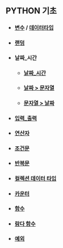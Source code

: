 ## PYTHON 기초
* #### [변수](https://github.com/jinjaehyuk/TIL/tree/jin/PYTHON/Variable/var.md) / [데이터타입](https://github.com/jinjaehyuk/TIL/tree/jin/PYTHON/DataType/datatype.md) 
* #### [랜덤](https://github.com/jinjaehyuk/TIL/tree/jin/PYTHON/Random/random.md)
* #### 날짜_시간
    * #### [날짜_시간](https://github.com/jinjaehyuk/TIL/tree/jin/PYTHON/Date_Time/date_time.md)
    * #### [날짜 > 문자열](https://github.com/jinjaehyuk/TIL/tree/jin/PYTHON/Date_Time/date_to_string.md)
    * #### [문자열 > 날짜](https://github.com/jinjaehyuk/TIL/tree/jin/PYTHON/Date_Time/string_to_date.md)
* #### [입력_출력](https://github.com/jinjaehyuk/TIL/tree/jin/PYTHON/Input_Print/print_input.md)
* #### [연산자](https://github.com/jinjaehyuk/TIL/tree/jin/PYTHON/Operator/operator.md)
* #### [조건문](https://github.com/jinjaehyuk/TIL/tree/jin/PYTHON/Conditional/conditional.md)
* #### [반복문](https://github.com/jinjaehyuk/TIL/tree/jin/PYTHON/Iteration/iteration.md)
* #### [컬렉션 데이터 타입](https://github.com/jinjaehyuk/TIL/tree/jin/PYTHON/CollectionType/collectiontype.md)
* #### [카운터](https://github.com/jinjaehyuk/TIL/tree/jin/PYTHON/Counter/counter.md)
* #### [함수](https://github.com/jinjaehyuk/TIL/tree/jin/PYTHON/Function/Function.md)
* #### [람다 함수](https://github.com/jinjaehyuk/TIL/tree/jin/PYTHON/Rambda/rambda.md)
* #### [예외](https://github.com/jinjaehyuk/TIL/tree/jin/PYTHON/Exception/exception.md)

